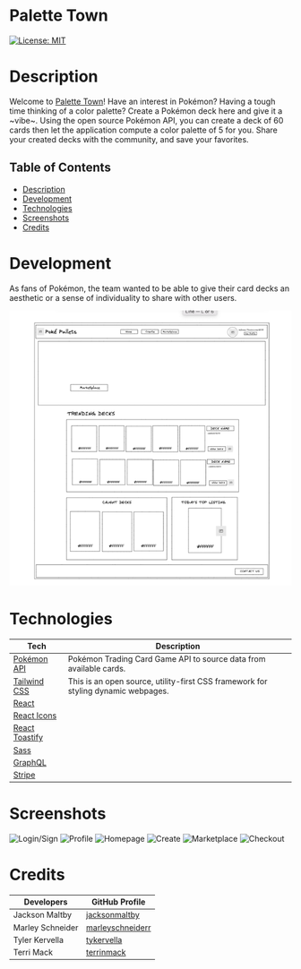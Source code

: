 # Palette Town

[![License: MIT](https://img.shields.io/badge/License-MIT-yellow.svg)](https://opensource.org/licenses/MIT)

# Description

Welcome to [Palette Town]()! Have an interest in Pokémon? Having a tough time thinking of a color palette? Create a Pokémon deck here and give it a ~vibe~. Using the open source Pokémon API, you can create a deck of 60 cards then let the application compute a color palette of 5 for you. Share your created decks with the community, and save your favorites.

## Table of Contents
- [Description](#description)
- [Development](#development)
- [Technologies](#technologies)
- [Screenshots](#screenshots)
- [Credits](#credits)

# Development

As fans of Pokémon, the team wanted to be able to give their card decks an aesthetic or a sense of individuality to share with other users. 

![Excalidraw Wireframe](client/src/assets/excalidraw-wireframe.png)

# Technologies

| Tech         | Description |
| ----------- | ----------- |
| [Pokémon API](https://docs.pokemontcg.io/) | Pokémon Trading Card Game API to source data from available cards. |
| [Tailwind CSS](https://tailwindcss.com/) | This is an open source, utility-first CSS framework for styling dynamic webpages.|
| [React](https://react.dev/) |  |
| [React Icons](https://react-icons.github.io/react-icons/) |  |
| [React Toastify](https://fkhadra.github.io/react-toastify/introduction/) |  |
| [Sass](https://sass-lang.com/documentation/js-api/) |   |
| [GraphQL](https://graphql.org/)  |   |
| [Stripe](https://stripe.com/docs/payments/payment-methods) |  |

# Screenshots
![Login/Sign]()
![Profile]()
![Homepage]()
![Create]()
![Marketplace]()
![Checkout]()

# Credits

| Developers         | GitHub Profile|
| -----------  | ----------- |
|Jackson Maltby | [jacksonmaltby](https://github.com/jacksonmaltby)  |
|Marley Schneider|[marleyschneiderr](https://github.com/marleyschneiderr)
|Tyler Kervella |[tykervella](https://github.com/tykervella)
|Terri Mack|[terrinmack](https://github.com/terrinmack) |